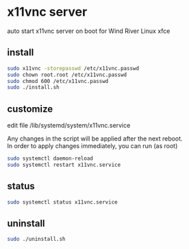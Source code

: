 # x11vnc server

auto start x11vnc server on boot for Wind River Linux xfce

## install

```bash
sudo x11vnc -storepasswd /etc/x11vnc.passwd
sudo chown root.root /etc/x11vnc.passwd
sudo chmod 600 /etc/x11vnc.passwd
sudo ./install.sh
```

## customize

edit file /lib/systemd/system/x11vnc.service

Any changes in the script will be applied after the next reboot.  
In order to apply changes immediately, you can run (as root)

```bash
sudo systemctl daemon-reload
sudo systemctl restart x11vnc.service
```

## status

```bash
sudo systemctl status x11vnc.service
```

## uninstall

```bash
sudo ./uninstall.sh
```
